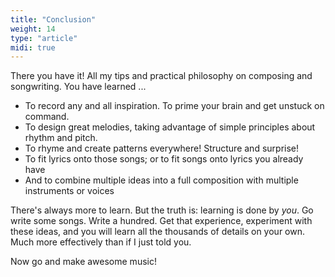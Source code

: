 ```yaml
---
title: "Conclusion"
weight: 14
type: "article"
midi: true
---
```


There you have it! All my tips and practical philosophy on composing and songwriting. You have learned ...

* To record any and all inspiration. To prime your brain and get unstuck on command.
* To design great melodies, taking advantage of simple principles about rhythm and pitch.
* To rhyme and create patterns everywhere! Structure and surprise!
* To fit lyrics onto those songs; or to fit songs onto lyrics you already have
* And to combine multiple ideas into a full composition with multiple instruments or voices

There's always more to learn. But the truth is: learning is done by _you_. Go write some songs. Write a hundred. Get that experience, experiment with these ideas, and you will learn all the thousands of details on your own. Much more effectively than if I just told you.

Now go and make awesome music!